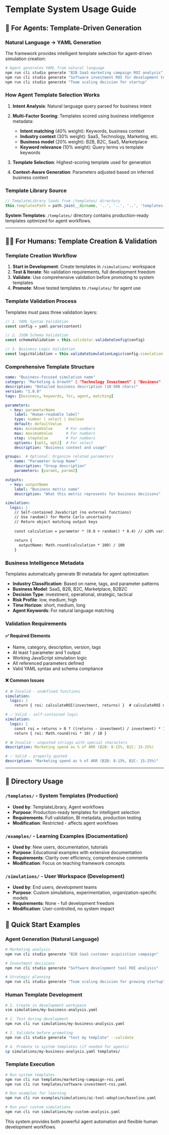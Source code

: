 # Template System Usage Guide

## 🎯 For Agents: Template-Driven Generation

### Natural Language → YAML Generation
The framework provides intelligent template selection for agent-driven simulation creation:

```bash
# Agent generates YAML from natural language
npm run cli studio generate "B2B SaaS marketing campaign ROI analysis"
npm run cli studio generate "Software investment ROI for development team"
npm run cli studio generate "Team scaling decision for startup"
```

### How Agent Template Selection Works

1. **Intent Analysis**: Natural language query parsed for business intent
2. **Multi-Factor Scoring**: Templates scored using business intelligence metadata:
   - **Intent matching** (40% weight): Keywords, business context
   - **Industry context** (30% weight): SaaS, Technology, Marketing, etc.
   - **Business model** (20% weight): B2B, B2C, SaaS, Marketplace  
   - **Keyword relevance** (10% weight): Query terms vs template keywords

3. **Template Selection**: Highest-scoring template used for generation
4. **Context-Aware Generation**: Parameters adjusted based on inferred business context

### Template Library Source
```typescript
// TemplateLibrary loads from /templates/ directory
this.templatesPath = path.join(__dirname, '..', '..', '..', 'templates')
```

**System Templates**: `/templates/` directory contains production-ready templates optimized for agent workflows.

---

## 🧑‍💼 For Humans: Template Creation & Validation

### Template Creation Workflow

1. **Start in Development**: Create templates in `/simulations/` workspace
2. **Test & Iterate**: No validation requirements, full development freedom
3. **Validate**: Use comprehensive validation before promoting to system templates
4. **Promote**: Move tested templates to `/templates/` for agent use

### Template Validation Process

Templates must pass three validation layers:

```typescript
// 1. YAML Syntax Validation
const config = yaml.parse(content)

// 2. JSON Schema Validation  
const schemaValidation = this.validator.validateConfig(config)

// 3. Business Logic Validation
const logicValidation = this.validateSimulationLogic(config.simulation.logic)
```

### Comprehensive Template Structure

```yaml
name: "Business-focused simulation name"
category: "Marketing & Growth" | "Technology Investment" | "Business"
description: "Detailed business description (10-500 chars)"
version: "1.0.0"
tags: [business, keywords, for, agent, matching]

parameters:
  - key: parameterName
    label: "Human-readable label"
    type: number | select | boolean
    default: defaultValue
    min: minimumValue      # For numbers
    max: maximumValue      # For numbers  
    step: stepValue        # For numbers
    options: [opt1, opt2]  # For select
    description: "Business context and usage"

groups:  # Optional: Organize related parameters
  - name: "Parameter Group Name"
    description: "Group description"
    parameters: [param1, param2]

outputs:
  - key: outputName
    label: "Business metric name"
    description: "What this metric represents for business decisions"

simulation:
  logic: |
    // Self-contained JavaScript (no external functions)
    // Use random() for Monte Carlo uncertainty
    // Return object matching output keys
    
    const calculation = parameter * (0.8 + random() * 0.4) // ±20% variance
    
    return {
      outputName: Math.round(calculation * 100) / 100
    }
```

### Business Intelligence Metadata

Templates automatically generate BI metadata for agent optimization:

- **Industry Classification**: Based on name, tags, and parameter patterns
- **Business Model**: SaaS, B2B, B2C, Marketplace, B2B2C  
- **Decision Type**: investment, operational, strategic, tactical
- **Risk Profile**: low, medium, high
- **Time Horizon**: short, medium, long
- **Agent Keywords**: For natural language matching

### Validation Requirements

#### ✅ Required Elements
- Name, category, description, version, tags
- At least 1 parameter and 1 output
- Working JavaScript simulation logic
- All referenced parameters defined
- Valid YAML syntax and schema compliance

#### ❌ Common Issues
```yaml
# ❌ Invalid - undefined functions
simulation:
  logic: |
    return { roi: calculateROI(investment, returns) }  # calculateROI not defined

# ✅ Valid - self-contained logic  
simulation:
  logic: |
    const roi = returns > 0 ? ((returns - investment) / investment) * 100 : -100
    return { roi: Math.round(roi * 10) / 10 }
```

```yaml
# ❌ Invalid - unquoted strings with special characters
description: Marketing spend as % of ARR (B2B: 8-15%, B2C: 15-25%)

# ✅ Valid - properly quoted
description: "Marketing spend as % of ARR (B2B: 8-15%, B2C: 15-25%)"
```

---

## 📁 Directory Usage

### `/templates/` - System Templates (Production)
- **Used by**: TemplateLibrary, Agent workflows
- **Purpose**: Production-ready templates for intelligent selection
- **Requirements**: Full validation, BI metadata, production testing
- **Modification**: Restricted - affects agent workflows

### `/examples/` - Learning Examples (Documentation) 
- **Used by**: New users, documentation, tutorials
- **Purpose**: Educational examples with extensive documentation
- **Requirements**: Clarity over efficiency, comprehensive comments
- **Modification**: Focus on teaching framework concepts

### `/simulations/` - User Workspace (Development)
- **Used by**: End users, development teams
- **Purpose**: Custom simulations, experimentation, organization-specific models  
- **Requirements**: None - full development freedom
- **Modification**: User-controlled, no system impact

## 🚀 Quick Start Examples

### Agent Generation (Natural Language)
```bash
# Marketing analysis
npm run cli studio generate "B2B SaaS customer acquisition campaign"

# Investment decisions  
npm run cli studio generate "Software development tool ROI analysis"

# Strategic planning
npm run cli studio generate "Team scaling decision for growing startup"
```

### Human Template Development
```bash
# 1. Create in development workspace
vim simulations/my-business-analysis.yaml

# 2. Test during development
npm run cli run simulations/my-business-analysis.yaml

# 3. Validate before promoting
npm run cli studio generate "test my template" --validate

# 4. Promote to system templates (if needed for agents)
cp simulations/my-business-analysis.yaml templates/
```

### Template Execution
```bash  
# Run system templates
npm run cli run templates/marketing-campaign-roi.yaml
npm run cli run templates/software-investment-roi.yaml

# Run examples for learning
npm run cli run examples/simulations/ai-tool-adoption/baseline.yaml

# Run your custom simulations
npm run cli run simulations/my-custom-analysis.yaml
```

This system provides both powerful agent automation and flexible human development workflows.